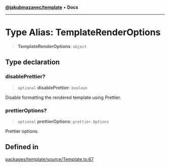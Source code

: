 [**@jakubmazanec/template**](../README.md) • **Docs**

---

# Type Alias: TemplateRenderOptions

> **TemplateRenderOptions**: `object`

## Type declaration

### disablePrettier?

> `optional` **disablePrettier**: `boolean`

Disable formatting the rendered template using Prettier.

### prettierOptions?

> `optional` **prettierOptions**: `prettier.Options`

Prettier options.

## Defined in

[packages/template/source/Template.ts:67](https://github.com/jakubmazanec/tools/blob/1c4f0471e4ca7ee64c14124101a8ac795175e9bf/packages/template/source/Template.ts#L67)
